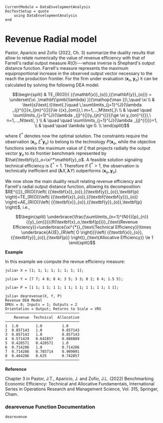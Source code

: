 ```@meta
CurrentModule = DataEnvelopmentAnalysis
DocTestSetup = quote
    using DataEnvelopmentAnalysis
end
```

# Revenue Radial model

Pastor, Aparicio and Zofío (2022, Ch. 3) summarize the duality results that allow to relate numerically the value of revenue efficiency with that of Farrell's radial output measure $R(O)$---whose inverse is Shephard's output distance function. Farrell's measure represents the maximum equiproportional increase in the observed output vector necessary to the reach the production frontier. For the firm under evaluation $(\mathbf{x}_o,\mathbf{y}_o)$ it can be calculated by solving the following DEA model. 

```math
\begin{split}
& TE_{R(O)}( {{\mathbf{x}}_{o}},{{\mathbf{y}}_{o}}) = \underset{\xi ,\mathbf{\pmb{\lambda} }}{\mathop{\max }}\,\quad \xi  \\ 
& \text{s}\text{.t}\text{.}\quad \,\sum\limits_{j=1}^{J}{\lambda _{j}^{{}}x_{jm}^{{}}}\le {{x}_{om}},\ m=1,...,M\text{,}\  \\ 
& \quad \quad \sum\limits_{j=1}^{J}{\lambda _{j}^{{}}y_{jn}^{{}}}\ge \xi y_{on}^{{}},\ n=1,...,N\text{, } \\ 
& \quad \quad \sum\limits_{j=1}^{J}{\lambda _{j}^{{}}}=1, \\ 
& \quad \quad \lambda \ge 0. \\
\end{split}
```

where $\xi^*$ denotes now the optimal solution. The constraints require the observation $\left( {\mathbf{x}_o,\xi^{*}\mathbf{y}_o} \right)$ to belong to the technology $P(\textbf{x}_o$, while the objective functions seeks the maximum value of $\xi$ that projects radially the output vector $\mathbf{y}_o$ to its frontier benchmark represented by $\hat{\textbf{y}}_o=\xi^*\mathbf{y}_o$. A feasible solution signaling technical efficiency is $\xi^*=1$. Therefore if  $\xi^*>1$, the observation is technically inefficient and $(\pmb{\lambda} X, \pmb{\lambda} Y)$ outperforms  $\left( {{\mathbf{x}_o,\mathbf{y}_o}} \right)$. 

We now show the main duality result relating revenue efficiency and Farrell's radial output distance function, allowing its decomposition:   $RE^{{}}_{R(O)}\left( {{\textbf{x}}_{o}},{{\textbf{y}}_{o}},\textbf{p} \right)=TE_{R(O)}\left( {{\textbf{x}}_{o}},{{\textbf{\textbf{y}}}_{o}} \right)+AE_{R(O)}\left( {{\textbf{x}}_{o}},{{\textbf{y}}_{o}},\textbf{p} \right)$, i.e.,		
	

```math 
\begin{split}
 \underbrace{\frac{\sum\limits_{n=1}^{N}{{{p}_{n}}{{y}_{on}}}}{R(\textbf{x}_o,\textbf{p})}}_{\text{Revenue Efficiency}}=\underbrace{\xi^{*}}_{\text{Technical Efficiency}}\times \underbrace{A{{E}_{R\left( O \right)}}\left( {{\textbf{x}}_{o}},{{\textbf{y}}_{o}},{\textbf{p}} \right)}_{\text{Allocative Efficiency}} \le 1  
\end{split}
```

**Example**

In this example we compute the revnue efficiency measure:
```jldoctest 1
julia> X = [1; 1; 1; 1; 1; 1; 1; 1];

julia> Y = [7 7; 4 8; 8 4; 3 5; 3 3; 8 2; 6 4; 1.5 5];

julia> P = [1 1; 1 1; 1 1; 1 1; 1 1; 1 1; 1 1; 1 1];

julia> dearevenue(X, Y, P)
Revenue DEA Model 
DMUs = 8; Inputs = 1; Outputs = 2
Orientation = Output; Returns to Scale = VRS
──────────────────────────────────
    Revenue  Technical  Allocative
──────────────────────────────────
1  1.0        1.0         1.0
2  0.857143   1.0         0.857143
3  0.857143   1.0         0.857143
4  0.571429   0.642857    0.888889
5  0.428571   0.428571    1.0
6  0.714286   1.0         0.714286
7  0.714286   0.785714    0.909091
8  0.464286   0.625       0.742857
──────────────────────────────────
```

**Reference**

Chapter 3 in Pastor, J.T., Aparicio, J. and Zofío, J.L. (2022) Benchmarking Economic Efficiency: Technical and Allocative Fundamentals, International Series in Operations Research and Management Science, Vol. 315,  Springer, Cham. 

### dearevenue Function Documentation

```@docs
dearevenue
```

